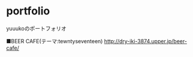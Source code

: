 # portfolio
yuuukoのポートフォリオ

■BEER CAFE(テーマ:tewntyseventeen)
http://dry-iki-3874.upper.jp/beer-cafe/
